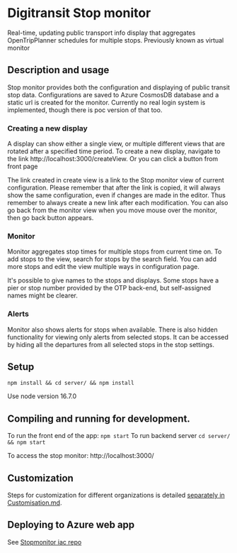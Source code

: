 # Digitransit Stop monitor

Real-time, updating public transport info display that aggregates OpenTripPlanner schedules for multiple stops.
Previously known as virtual monitor

## Description and usage

Stop monitor provides both the configuration and displaying of public transit stop data. Configurations are saved to Azure CosmosDB database and a static url is created for the monitor. Currently no real login system is implemented, though there is poc version of that too.

### Creating a new display

A display can show either a single view, or multiple different views that are rotated after a specified time period. To create a new display, navigate to the link http://localhost:3000/createView. Or you can click a button from front page

The link created in create view is a link to the Stop monitor view of current configuration. Please remember that after the link is copied, it will always show the same configuration, even if changes are made in the editor. Thus remember to always create a new link after each modification. You can also go back from the monitor view
when you move mouse over the monitor, then go back button appears.

### Monitor
Monitor aggregates stop times for multiple stops from current time on. To add stops to the view, search for stops by the search field. You can add more stops and edit the view 
multiple ways in configuration page.

It's possible to give names to the stops and displays. Some stops have a pier or stop number provided by the OTP back-end, but self-assigned names might be clearer.


### Alerts

Monitor also shows alerts for stops when available. There is also hidden functionality for viewing only alerts from selected stops. It can be accessed by hiding all the departures from all selected stops in the stop settings.
## Setup

`npm install && cd server/ && npm install`

Use node version 16.7.0

## Compiling and running for development.

To run the front end of the app: `npm start` To run backend server `cd server/ && npm start`

To access the stop monitor: http://localhost:3000/


## Customization

Steps for customization for different organizations is detailed [separately in Customisation.md](Customization.md).

## Deploying to Azure web app

See [Stopmonitor iac repo](https://github.com/HSLdevcom/digitransit-virtualmonitor-iac/)

